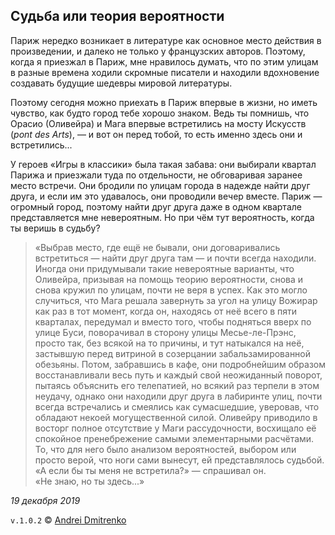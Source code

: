## Судьба или теория вероятности

Париж нередко возникает в литературе как основное место действия в произведении, и далеко не только у французских авторов. Поэтому, когда я приезжал в Париж, мне нравилось думать, что по этим улицам в разные времена ходили скромные писатели и находили вдохновение создавать будущие шедевры мировой литературы.

Поэтому сегодня можно приехать в Париж впервые в жизни, но иметь чувство, как будто город тебе хорошо знаком. Ведь ты помнишь, что Орасио (Оливейра) и Мага впервые встретились на мосту Искусств (_pont des Arts_), &mdash; и вот он перед тобой, то есть именно здесь они и встретились...

У героев &laquo;Игры в классики&raquo; была такая забава: они выбирали квартал Парижа и приезжали туда по отдельности, не обговаривая заранее место встречи. Они бродили по улицам города в надежде найти друг друга, и если им это удавалось, они проводили вечер вместе. Париж &mdash; огромный город, поэтому найти друг друга даже в одном квартале представляется мне невероятным. Но при чём тут вероятность, когда ты веришь в судьбу?

>&laquo;Выбрав место, где ещё не бывали, они договаривались встретиться &mdash; найти друг друга там &mdash; и почти всегда находили. Иногда они придумывали такие невероятные варианты, что Оливейра, призывая на помощь теорию вероятности, снова и снова кружил по улицам, почти не веря в успех. Как это могло случиться, что Мага решала завернуть за угол на улицу Вожирар как раз в тот момент, когда он, находясь от неё всего в пяти кварталах, передумал и вместо того, чтобы подняться вверх по улице Буси, поворачивал в сторону улицы Месье-ле-Прэнс, просто так, без всякой на то причины, и тут натыкался на неё, застывшую перед витриной в созерцании забальзамированной обезьяны. Потом, забравшись в кафе, они подробнейшим образом восстанавливали весь путь и каждый свой неожиданный поворот, пытаясь объяснить его телепатией, но всякий раз терпели в этом неудачу, однако они находили друг друга в лабиринте улиц, почти всегда встречались и смеялись как сумасшедшие, уверовав, что обладают некоей могущественной силой. Оливейру приводило в восторг полное отсутствие у Маги рассудочности, восхищало её спокойное пренебрежение самыми элементарными расчётами. То, что для него было анализом вероятностей, выбором или просто верой, что ноги сами вынесут, ей представлялось судьбой.  
&laquo;А если бы ты меня не встретила?&raquo; &mdash; спрашивал он.  
&laquo;Не знаю, но ты здесь...&raquo;

_19 декабря 2019_

`v.1.0.2` &copy; [Andrei Dmitrenko](https://admitrenko.github.io/blog)
